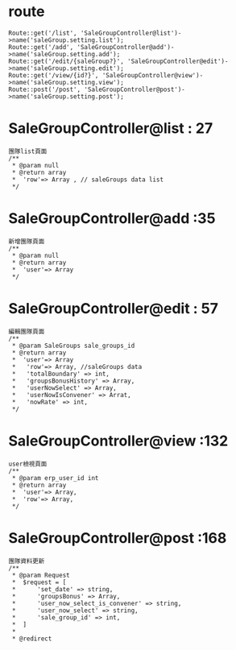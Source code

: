 # route

	Route::get('/list', 'SaleGroupController@list')->name('saleGroup.setting.list');
	Route::get('/add', 'SaleGroupController@add')->name('saleGroup.setting.add');
	Route::get('/edit/{saleGroup?}', 'SaleGroupController@edit')->name('saleGroup.setting.edit');
	Route::get('/view/{id?}', 'SaleGroupController@view')->name('saleGroup.setting.view');
	Route::post('/post', 'SaleGroupController@post')->name('saleGroup.setting.post');
	
# SaleGroupController@list : 27

	團隊list頁面
	/**
     * @param null
     * @return array
     *  'row'=> Array , // saleGroups data list
     */

# SaleGroupController@add :35

	新增團隊頁面
	/**
     * @param null
     * @return array
     *  'user'=> Array
     */
	
# SaleGroupController@edit : 57

	編輯團隊頁面
    /**
     * @param SaleGroups sale_groups_id
     * @return array
     *  'user'=> Array
     *   'row'=> Array, //saleGroups data
     *   'totalBoundary' => int,
     *   'groupsBonusHistory' => Array,
     *   'userNowSelect' => Array,
     *   'userNowIsConvener' => Arrat,
     *   'nowRate' => int,
     */
	
# SaleGroupController@view :132
	
	user檢視頁面
    /**
     * @param erp_user_id int
     * @return array
     *  'user'=> Array,
     *  'row'=> Array,
     */
	
# SaleGroupController@post :168

	團隊資料更新
    /**
     * @param Request 
     *  $request = [
     *      'set_date' => string,
     *      'groupsBonus' => Array,
     *      'user_now_select_is_convener' => string,
     *      'user_now_select' => string,
     *      'sale_group_id' => int,
     *  ]
     * 
     * @redirect